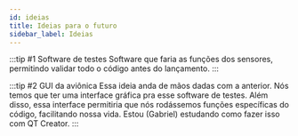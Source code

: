 ```yaml
---
id: ideias
title: Ideias para o futuro
sidebar_label: Ideias
---
```


:::tip #1 Software de testes 
Software que faria as funções dos sensores, permitindo validar todo o código antes do lançamento.
:::

:::tip #2 GUI da aviônica 
Essa ideia anda de mãos dadas com a anterior. Nós temos que ter uma interface gráfica pra esse software de testes. Além disso, essa interface permitiria que nós rodássemos funções específicas do código, facilitando nossa vida. Estou (Gabriel) estudando como fazer isso com QT Creator.
:::